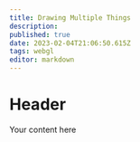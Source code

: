 ```yaml
---
title: Drawing Multiple Things
description: 
published: true
date: 2023-02-04T21:06:50.615Z
tags: webgl
editor: markdown
---
```


# Header
Your content here